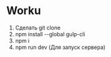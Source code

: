 # Worku
1. Сделать git clone
2. npm install --global gulp-cli
3. npm i
4. npm run dev (Для запуск сервера)
